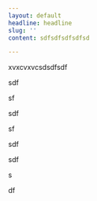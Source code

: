 ```yaml
---
layout: default
headline: headline
slug: ''
content: sdfsdfsdfsdfsd

---
```

xvxcvxvcsdsdfsdf

sdf

sf

sdf

sf

sdf

sdf

s

df
